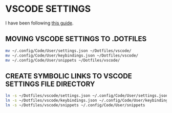 # VSCODE SETTINGS

I have been following [this guide](https://pawelgrzybek.com/sync-vscode-settings-and-snippets-via-dotfiles-on-github/).

## MOVING VSCODE SETTINGS TO .DOTFILES

```sh
mv ~/.config/Code/User/settings.json ~/Dotfiles/vscode/
mv ~/.config/Code/User/keybindings.json ~/Dotfiles/vscode/ 
mv ~/.config/Code/User/snippets ~/Dotfiles/vscode/ 
```

## CREATE SYMBOLIC LINKS TO VSCODE SETTINGS FILE DIRECTORY

```sh
ln -s ~/Dotfiles/vscode/settings.json ~/.config/Code/User/settings.json
ln -s ~/Dotfiles/vscode/keybindings.json ~/.config/Code/User/keybindings.json
ln -s ~/Dotfiles/vscode/snippets ~/.config/Code/User/snippets
```
